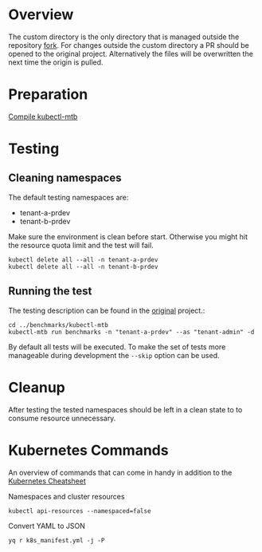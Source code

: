 # Overview
The custom directory is the only directory that is managed outside the repository [fork](https://github.com/kubernetes-sigs/multi-tenancy). For changes outside the custom directory a PR should be opened to the original project. Alternatively the files will be overwritten the next time the origin is pulled.

# Preparation
[Compile kubectl-mtb](../benchmarks/kubectl-mtb/README.md)

# Testing
## Cleaning namespaces
The default testing namespaces are:
- tenant-a-prdev
- tenant-b-prdev

Make sure the environment is clean before start. Otherwise you might hit the resource quota limit and the test will fail.
```
kubectl delete all --all -n tenant-a-prdev
kubectl delete all --all -n tenant-b-prdev
```

## Running the test
The testing description can be found in the [original](../benchmarks/README.md) project.:
```
cd ../benchmarks/kubectl-mtb
kubectl-mtb run benchmarks -n "tenant-a-prdev" --as "tenant-admin" -d
```

By default all tests will be executed. To make the set of tests more manageable during development the ```--skip``` option can be used.

# Cleanup
After testing the tested namespaces should be left in a clean state to to consume resource unnecessary.

# Kubernetes Commands
An overview of commands that can come in handy in addition to the [Kubernetes Cheatsheet](https://kubernetes.io/docs/reference/kubectl/cheatsheet/)

Namespaces and cluster resources
```
kubectl api-resources --namespaced=false
```

Convert YAML to JSON
```
yq r k8s_manifest.yml -j -P
```